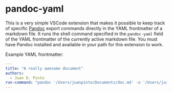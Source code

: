 # pandoc-yaml

This is a very simple VSCode extension that makes it possible to keep track of specific [Pandoc](https://pandoc.org) export commands directly in the YAML frontmatter of a markdown file. It runs the shell command specified in the `pandoc-yaml` field of the YAML frontmatter of the currently active markdown file. You must have Pandoc installed and available in your path for this extension to work.

Example YAML frontmatter:

```yaml
---
title: "A really awesome document"
authors:
  - Juan D. Pinto
run-command: "pandoc '/Users/juanpinto/Documents/doc.md' -o '/Users/juanpinto/Documents/doc.pdf'"
---
``````
